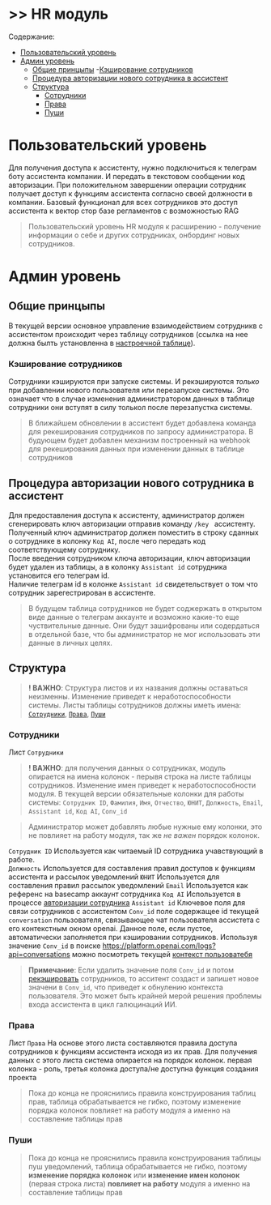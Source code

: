 # >> HR модуль

Содержание:
- [Пользовательский уровень](#пользовательский-уровень)
- [Админ уровень](#админ-уровень)
    - [Общие принцыпы](#общие-принцыпы)
        -[Кэширование сотрудников ](#кэширование-сотрудников)
    - [Процедура авторизации нового сотрудника в ассистент](#процедура-авторизации-нового-сотрудника-в-ассистент)
    - [Структура](#структура)
        - [Сотрудники](#структура)
        - [Права](#права)
        - [Пуши](#пуши)


# Пользовательский уровень
Для получения доступа к ассистенту, нужно подключиться к телеграм боту ассистента компании. И передать в текстовом сообщении код авторизации. При положительном завершении операции сотрудник получает доступ к функциям ассистента согласно своей должности в компании. Базовый функционал для всех сотрудников это доступ ассистента к вектор стор базе регламентов с возможностью RAG 
> Пользовательский уровень HR модуля к расширению - получение информации о себе и других сотрудниках, онбординг новых сотрудников.

# Админ уровень
## Общие принцыпы
В текущей версии основное управление взаимодействием сотрудникв с ассистентом происходит через таблицу сотрудников (ссылка на нее должна былть установленна в [настроечной таблице](1_system.md#настроечная-таблица)).
### Кэширование сотрудников  
Сотрудники кэшируются при запуске системы. И рекэшируются *только* при добавлении нового пользователя или перезапуске системы. Это означает что в случае изменения администратором данных в таблице сотрудники они вступят в силу толькол после перезапустка системы.
>В ближайшем обновлении в ассистент будет добавлена команда для рекеширования сотрудников по запросу администратора. В будующем будет добавлен механизм построенный на webhook для рекеширования данных при изменении данных в таблице сотрудников

## Процедура авторизации нового сотрудника в ассистент
Для предоставления доступа к ассистенту, администратор должен сгенерировать ключ авторизации отправив команду `/key ` ассистенту. Полученный ключ администратор должен поместить в строку сданных о сотруднике в колонку `Код AI`, после чего передать код соответствующему сотруднику.  
После введения сотрудником ключа авторизации, ключ авторизации будет удален из таблицы, а в колонку `Assistant id` сотрудника установится его телеграм id.  
Наличие телеграм id в колонке `Assistant id` свидетельствует о том что сотрудник зарегестрирован в ассистенте.
> В будущем таблица сотрудников не будет соджержать в открытом виде данные о телеграм аккаунте и возможно какие-то еще чуствительные данные. Они будут зашифрованы или содердаться в отдельной базе, что бы администратор не мог использовать эти данные в личных целях.

## Структура
>**! ВАЖНО**: Структура листов и их названия должны оставаться неизменны. Изменение приведет к неработоспособности системы.
Листы таблицы сотрудников должны иметь имена: [`Сотрудники`](#сотрудники), [`Права`](#права), [`Пуши`](#пуши)


### Сотрудники
Лист `Сотрудники`  
>**! ВАЖНО**: для получения данных о сотрудниках, модуль опирается на имена колонок - перывя строка на листе таблицы сотрудников. Изменение имен приведет к неработоспособности модуля. В текущей версии обязательные колонки для работы системы: `Сотрудник ID`, `Фамилия`, `Имя`, `Отчество`, `ЮНИТ`, `Должность`, `Email`, `Assistant id`, `Код AI`, `Conv_id`

> Администратор может добавлять любые нужные ему колонки, это не повлияет на работу модуля, так же *не важен* порядок колонок.

`Сотрудник ID` Используется как читаемый ID сотрудника учавствующий в работе.  
`Должность` Используется для составления правил доступов к функциям ассистента и рассылок уведомлений
`ЮНИТ` Используется для составления правил рассылок уведомлений
`Email` Используется как референс на basecamp аккаунт сотрудника
`Код AI` Используется в процессе [авторизации сотрудника](#процедура-авторизации-нового-сотрудника-в-ассистент)
`Assistant id` Ключевое поля для связи сотрудников с ассистентом
`Conv_id` поле содержащее id текущей `conversation` пользователя, связывающее чат пользователя ассистета с его контекстным окном openai. Данное поле, если пустое, автоматически заполняется при кэшировании сотрудников. Используя значение `Conv_id` в поиске https://platform.openai.com/logs?api=conversations можно посмотреть текущей [контекст пользоватебя](4_openai.md#контекст-пользователя)

> **Примечание**: Если удалить значение поля `Conv_id` и потом [рекэшировать](#общие-принцыпы) сотрудников, то асситент создаст и запишет новое значени в `Conv_id`, что приведет к обнулению контекста пользователя. Это может быть крайней мерой решения проблемы входа ассистента в цикл галюцинаций ИИ.

### Права
Лист `Права`
На основе этого листа составляются правила доступа сотрудников к функциям ассистента исходя из их прав.
Для получения данных с этого листа система опирается на порядок колонок. первая колонка - роль, третья колонка доступа/не доступна функция создания проекта
>Пока до конца не прояснились правила конструирования таблиц прав, таблица обрабатывается не гибко, поэтому изменение порядка колонок повлияет на работу модуля а именно на составление таблицы прав
### Пуши
>Пока до конца не прояснились правила конструирования таблицы пуш уведомлений, таблица обрабатывается не гибко, поэтому **изменение порядка колонок** или **изменение имен колонок** (первая строка листа) **повлияет на работу** модуля а именно на составление таблицы прав

